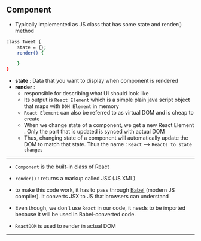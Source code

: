 ## Component
- Typically implemented as JS class that has some state and render() method

```sh
class Tweet {
	state = {};
	render() {

	}
}
```

- **state** : Data that you want to display when component is rendered
- **render** : 
  - responsible for describing what UI should look like
  - Its output is `React Element` which is a simple plain java script object that maps with `DOM Element` in memory
  - `React Element` can also be referred to as virtual DOM and is cheap to create
  - When we change state of a component, we get a new React Element . Only the part that is updated is synced with actual DOM 
  - Thus, changing state of a component will automatically update the DOM to match that state. Thus the name : `React` --> `Reacts to state changes
`
--------------------------------
- `Component` is the built-in class of React
- `render()` : returns a markup called JSX (JS XML)
- to make this code work, it has to pass through [Babel](https://babeljs.io/repl) (modern JS compiler). It converts JSX to JS that browsers can understand

- Even though, we don't use `React` in our code, it needs to be imported because it will be used in Babel-converted code.
- `ReactDOM` is used to render in actual DOM

--------------------------------
